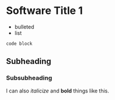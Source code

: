 # Software Title 1

* bulleted
* list

```
code block
```

## Subheading
### Subsubheading
I can also *italicize* and **bold** things like this.

